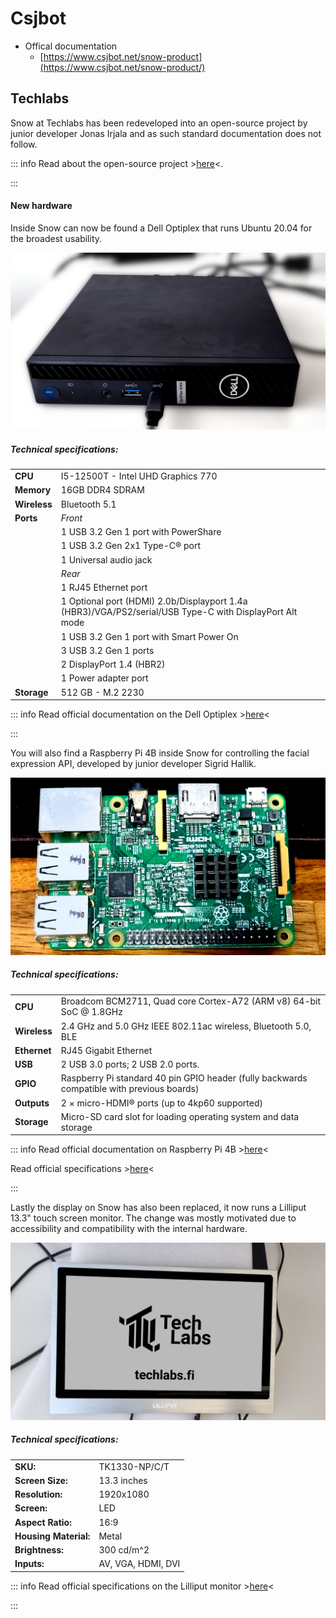 # Csjbot

* Offical documentation 
  * [https://www.csjbot.net/snow-product](https://www.csjbot.net/snow-product/)

## Techlabs

Snow at Techlabs has been redeveloped into an open-source project by junior developer Jonas Irjala and as such standard documentation does not follow.

::: info
Read about the open-source project >[here](Open-source.md)<.

:::

#### New hardware

Inside Snow can now be found a Dell Optiplex that runs Ubuntu 20.04 for the broadest usability.

![snow_nuc_1080_light.jpg](../images/snow_nuc_1080_light.jpg)

##### Technical specifications:

|          |                                                                                                         |
|----------|---------------------------------------------------------------------------------------------------------|
| **CPU**      | I5-12500T - Intel UHD Graphics 770                                                                      |
| **Memory**   | 16GB DDR4 SDRAM                                                                                         |
| **Wireless** | Bluetooth 5.1                                                                                           |
| **Ports**    | *Front*                                                                                                   |
|          | 1 USB 3.2 Gen 1 port with PowerShare                                                                    |
|          | 1 USB 3.2 Gen 2x1 Type-C® port                                                                          |
|          | 1 Universal audio jack                                                                                  |
|          | *Rear*                                                                                                    |
|          | 1 RJ45 Ethernet port                                                                                    |
|          | 1 Optional port (HDMI) 2.0b/Displayport 1.4a (HBR3)/VGA/PS2/serial/USB Type-C with DisplayPort Alt mode |
|          | 1 USB 3.2 Gen 1 port with Smart Power On                                                                |
|          | 3 USB 3.2 Gen 1 ports                                                                                   |
|          | 2 DisplayPort 1.4 (HBR2)                                                                                |
|          | 1 Power adapter port                                                                                    |
| **Storage**  | 512 GB - M.2 2230                                                                                       |

::: info
Read official documentation on the Dell Optiplex >[here](https://www.dell.com/za/enterprise/p/optiplex-5000-micro/pd)<

:::

You will also find a Raspberry Pi 4B inside Snow for controlling the facial expression API, developed by junior developer Sigrid Hallik.

![rpi_front_1080.jpg](../images/rpi_front_1080.jpg)

##### Technical specifications:

|          |                                                                                            |
|----------|--------------------------------------------------------------------------------------------|
| **CPU**      | Broadcom BCM2711, Quad core Cortex-A72 (ARM v8) 64-bit SoC @ 1.8GHz                        |
| **Wireless** | 2\.4 GHz and 5.0 GHz IEEE 802.11ac wireless, Bluetooth 5.0, BLE                             |
| **Ethernet** | RJ45 Gigabit Ethernet                                                                      |
| **USB**      | 2 USB 3.0 ports; 2 USB 2.0 ports.                                                          |
| **GPIO**     | Raspberry Pi standard 40 pin GPIO header (fully backwards compatible with previous boards) |
| **Outputs**  | 2 × micro-HDMI® ports (up to 4kp60 supported)                                              |
| **Storage**  | Micro-SD card slot for loading operating system and data storage                           |

::: info
Read official documentation on Raspberry Pi 4B >[here](https://www.raspberrypi.com/products/raspberry-pi-4-model-b/)<

Read official specifications >[here](https://www.raspberrypi.com/products/raspberry-pi-4-model-b/specifications/)<

:::

Lastly the display on Snow has also been replaced, it now runs a Lilliput 13.3" touch screen monitor. The change was mostly motivated due to accessibility and compatibility with the internal hardware.

![snow_screen_2_1080.jpg](../images/snow_screen_2_1080.jpg)

##### Technical specifications:

|                   |                    |
|-------------------|--------------------|
| **SKU:**              | TK1330-NP/C/T      |
| **Screen Size:**      | 13\.3 inches        |
| **Resolution:**       | 1920x1080          |
| **Screen:**           | LED                |
| **Aspect Ratio:**     | 16:9               |
| **Housing Material:** | Metal              |
| **Brightness:**       | 300 cd/m^2         |
| **Inputs:**           | AV, VGA, HDMI, DVI |

::: info
Read official specifications on the Lilliput monitor >[here](https://lilliputweb.net/tk1330-np-c-t-13-3-full-hd-hdmi-monitor-with-capacitive-touch-function/)<

:::